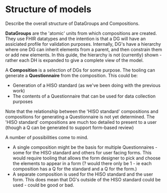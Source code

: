 # Structure of models

Describe the overall structure of DataGroups and Compositions.

**DataGroups** are the 'atomic' units from which compositions are created. They use FHIR datatypes and the
intention is that a DG will have an assiciated profile for validation purposes. Internally, DG's
have a hierarchy where one DG can inherit elements from a parent, and then constrain them or
add new elements. In this guide, the hierarchy is not (currently) shown - rather each DH is expanded
to give a complete view of the model.

A **Composition** is a selection of DGs for some purpose. The tooling can generate a **Questionnaire** from the composition. This could be:

* Generation of a HISO standard (as we've been doing with the previous work)
* The contents of a Questionnaire that can be used for data collection purposes

Note that the relationship between the 'HISO standard' compositions and compositions for generating
a Questionnaire is not yet determined. The 'HISO standard' compositions are much too detailed to 
present to a user (though a Q can be generated to support form-based review)

A number of possibilities come to mind.

* A single composition might be the basis for multiple Questionnaires - some for the HISO standard and others for user facing forms. This would require tooling that allows the form designer to pick and choose the elements to appear in a form (? would there only be 1 - ie each composition has a Q for the standard and a Q for the form.)
* A separate composition is used for the HISO standard and the user form. This does mean that DG's outside of the HISO standard could be used - could be good or bad.
